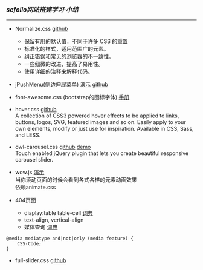 ### ***sefolio网站搭建学习·小结***

---


+ Normalize.css [github](https://github.com/necolas/normalize.css)

    + 保留有用的默认值，不同于许多 CSS 的重置
    + 标准化的样式，适用范围广的元素。
    + 纠正错误和常见的浏览器的不一致性。
    + 一些细微的改进，提高了易用性。
    + 使用详细的注释来解释代码。

+ jPushMenu(侧边伸展菜单)
[演示](http://takien.github.io/jPushMenu/#) 
[github](https://github.com/takien/jPushMenu)

+ font-awesome.css (bootstrap的图标字体) [手册](http://www.bootcss.com/p/font-awesome/#icons-web-app)

+ hover.css [github](https://github.com/IanLunn/Hover)    
A collection of CSS3 powered hover effects to be applied to links, buttons, logos, SVG, featured images and so on. Easily apply to your own elements, modify or just use for inspiration. Available in CSS, Sass, and LESS.

+ owl-carousel.css [github](https://github.com/OwlFonk/OwlCarousel)  [demo](http://owlgraphic.com/owlcarousel/)  
Touch enabled jQuery plugin that lets you create beautiful responsive carousel slider.

+ wow.js  [演示](http://www.dowebok.com/demo/131/)    
当你滚动页面的时候会看到各式各样的元素动画效果  
依赖animate.css


+ 404页面  
    + diaplay:table table-cell [词典](http://www.w3school.com.cn/jsref/prop_style_display.asp)  
    + text-align, vertical-align
    + 媒体查询 [词典](http://www.runoob.com/cssref/css3-pr-mediaquery.html)

```
@media mediatype and|not|only (media feature) {
    CSS-Code;
}
```

+ full-slider.css [github](https://github.com/BlackrockDigital/startbootstrap-full-slider)



